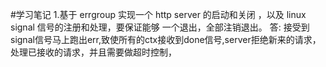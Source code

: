 #学习笔记
1.基于 errgroup 实现一个 http server 的启动和关闭 ，以及 linux signal 信号的注册和处理，要保证能够 一个退出，全部注销退出。
答:
    接受到signal信号马上跑出err,致使所有的ctx接收到done信号,server拒绝新来的请求，处理已接收的请求，并且需要做超时控制，

     